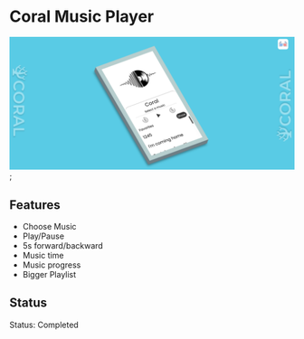 # Coral Music Player

![Site Screenshot](./assets/cover.png);

## Features

- Choose Music
- Play/Pause
- 5s forward/backward
- Music time
- Music progress
- Bigger Playlist


## Status

Status: Completed

